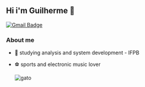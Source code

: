 ## Hi i'm Guilherme  🐉
[![Gmail Badge](https://img.shields.io/badge/-Gmail-c14438?style=flat-square&logo=Gmail&logoColor=white&link=mailto:seu_email)](mailto:ngc.guillherme@gmail.com)

### About me
*   :bust_in_silhouette: studying analysis and system development - IFPB
*   :soccer: sports and electronic music lover


       ![gato](https://user-images.githubusercontent.com/78756751/112763331-68deb380-8fda-11eb-8f28-78a66ae22c1c.gif)

